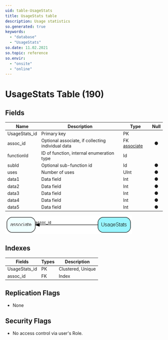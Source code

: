 ```yaml
---
uid: table-UsageStats
title: UsageStats table
description: Usage statistics
so.generated: true
keywords:
  - "database"
  - "UsageStats"
so.date: 11.02.2021
so.topic: reference
so.envir:
  - "onsite"
  - "online"
---
```


# UsageStats Table (190)

## Fields

| Name | Description | Type | Null |
|------|-------------|------|:----:|
|UsageStats\_id|Primary key|PK| |
|assoc\_id|Optional associate, if collecting individual data|FK [associate](associate.md)|&#x25CF;|
|functionId|ID of function, internal enumeration type|Id| |
|subId|Optional sub-function id|Id|&#x25CF;|
|uses|Number of uses|UInt|&#x25CF;|
|data1|Data field|Int|&#x25CF;|
|data2|Data field|Int|&#x25CF;|
|data3|Data field|Int|&#x25CF;|
|data4|Data field|Int|&#x25CF;|
|data5|Data field|Int|&#x25CF;|


![UsageStats table relationship diagram](./media/UsageStats.png)

## Indexes

| Fields | Types | Description |
|--------|-------|-------------|
|UsageStats\_id |PK |Clustered, Unique |
|assoc\_id |FK |Index |

## Replication Flags

* None

## Security Flags

* No access control via user's Role.

